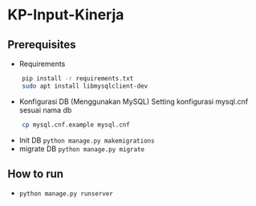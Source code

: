 # KP-Input-Kinerja

## Prerequisites

- Requirements
```bash
    pip install -r requirements.txt
    sudo apt install libmysqlclient-dev
```

- Konfigurasi DB (Menggunakan MySQL)
    Setting konfigurasi mysql.cnf sesuai nama db
```bash
    cp mysql.cnf.example mysql.cnf
```

- Init DB `python manage.py makemigrations`
- migrate DB `python manage.py migrate`

## How to run
- `python manage.py runserver`
